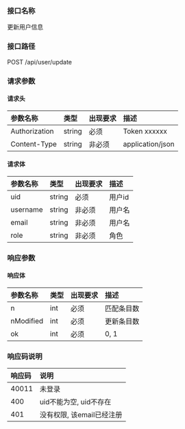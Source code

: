 ### 接口名称
更新用户信息

### 接口路径
POST /api/user/update

### 请求参数

#### 请求头

参数名称      | 类型   | 出现要求 | 描述
:-------------|:-------|:-------|:----------------
Authorization | string | 必须     | Token xxxxxx
Content-Type  | string | 非必须   | application/json

#### 请求体

参数名称 | 类型   | 出现要求 | 描述
:--------|:-------|:-------|:----
uid      | string | 必须     | 用户id
username | string | 非必须   | 用户名
email    | string | 非必须   | 用户名
role     | string | 非必须   | 角色

### 响应参数

#### 响应体

参数名称  | 类型 | 出现要求 | 描述
:---------|:-----|:-------|:-----
n         | int  | 必须     | 匹配条目数
nModified | int  | 必须     | 更新条目数
ok        | int  | 必须     | 0, 1

### 响应码说明

响应码 | 说明
:------|:----------------
40011  | 未登录
400    | uid不能为空, uid不存在
401    | 没有权限, 该email已经注册